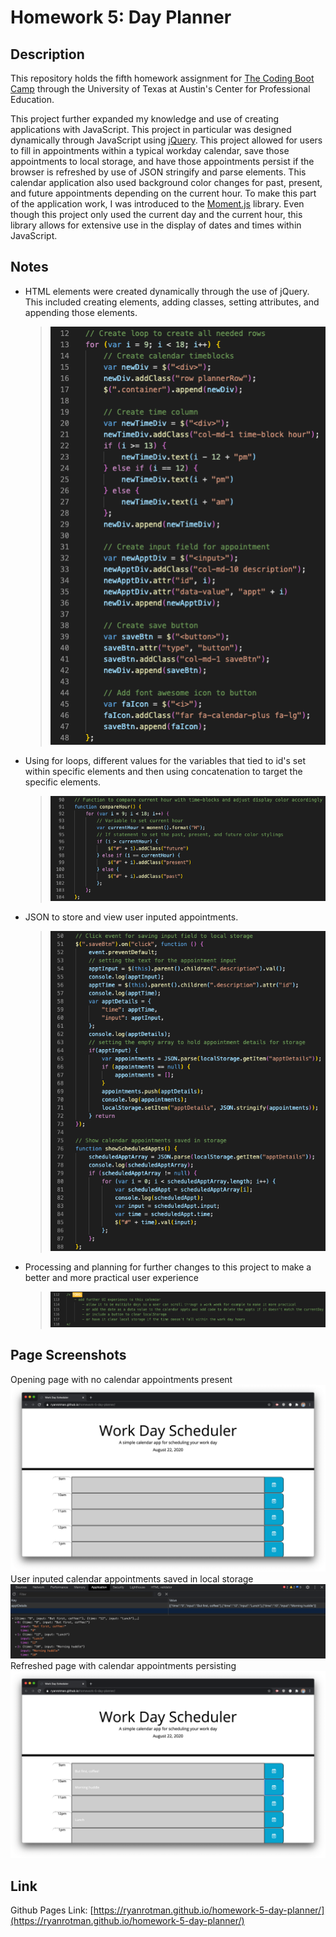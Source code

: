 # Homework 5: Day Planner

## Description
This repository holds the fifth homework assignment for [The Coding Boot Camp](https://techbootcamps.utexas.edu/coding/) through the University of Texas at Austin's Center for Professional Education.

This project further expanded my knowledge and use of creating applications with JavaScript. This project in particular was designed dynamically through JavaScript using [jQuery](https://jquery.com/). This project allowed for users to fill in appointments within a typical workday calendar, save those appointments to local storage, and have those appointments persist if the browser is refreshed by use of JSON stringify and parse elements. This calendar application also used background color changes for past, present, and future appointments depending on the current hour. To make this part of the application work, I was introduced to the [Moment.js](https://momentjs.com/) library. Even though this project only used the current day and the current hour, this library allows for extensive use in the display of dates and times within JavaScript.

## Notes
* HTML elements were created dynamically through the use of jQuery. This included creating elements, adding classes, setting attributes, and appending those elements.
    > ![ReadMe_ScreenShot_Dynamic](./Assets/Images/ReadMe_ScreenShot_Dynamic.png)

* Using for loops, different values for the variables that tied to id's set within specific elements and then using concatenation to target the specific elements.
    > ![ReadMe_ScreenShot_LoopsConcatenation](./Assets/Images/ReadMe_ScreenShot_LoopsConcatenation.png)

* JSON to store and view user inputed appointments.
    > ![ReadMe_ScreenShot_JSON](./Assets/Images/ReadMe_ScreenShot_JSON.png)

* Processing and planning for further changes to this project to make a better and more practical user experience
    > ![ReadMe_ScreenShot_Notes](./Assets/Images/ReadMe_ScreenShot_Notes.png)

## Page Screenshots
Opening page with no calendar appointments present
![ReadMe_ScreenShot_NoAppts](./Assets/Images/ReadMe_ScreenShot_NoAppts.png)
User inputed calendar appointments saved in local storage
![ReadMe_ScreenShot_ApptsStored](./Assets/Images/ReadMe_ScreenShot_ApptsStored.png)
Refreshed page with calendar appointments persisting
![ReadMe_ScreenShot_ApptsPersist](./Assets/Images/ReadMe_ScreenShot_ApptsPersist.png)
## Link
Github Pages Link: [https://ryanrotman.github.io/homework-5-day-planner/](https://ryanrotman.github.io/homework-5-day-planner/)